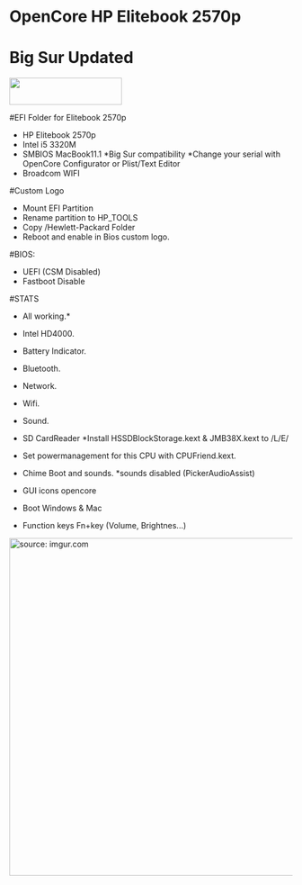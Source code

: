 # OpenCore HP Elitebook 2570p
# Big Sur Updated
<img src="https://github.com/acidanthera/OpenCorePkg/blob/master/Docs/Logos/OpenCore_with_text_Small.png" width="200" height="48"/>
 
 #EFI Folder for Elitebook 2570p

- HP Elitebook 2570p
- Intel i5 3320M
- SMBIOS MacBook11.1 *Big Sur compatibility *Change your serial with OpenCore Configurator or Plist/Text Editor
- Broadcom WIFI

#Custom Logo
- Mount EFI Partition
- Rename partition to HP_TOOLS
- Copy /Hewlett-Packard Folder
- Reboot and enable in Bios custom logo.

#BIOS:
- UEFI (CSM Disabled)
- Fastboot Disable

#STATS
- All working.*
- Intel HD4000.
- Battery Indicator.
- Bluetooth.
- Network.
- Wifi.
- Sound.
- SD CardReader *Install HSSDBlockStorage.kext & JMB38X.kext to /L/E/

- Set powermanagement for this CPU with CPUFriend.kext.
- Chime Boot and sounds. *sounds disabled (PickerAudioAssist)
- GUI icons opencore
- Boot Windows & Mac
- Function keys Fn+key (Volume, Brightnes...)

<a href="https://imgur.com/fvAgXUG"><img src="https://i.imgur.com/fvAgXUG.png" title="source: imgur.com" width="600"/></a>
